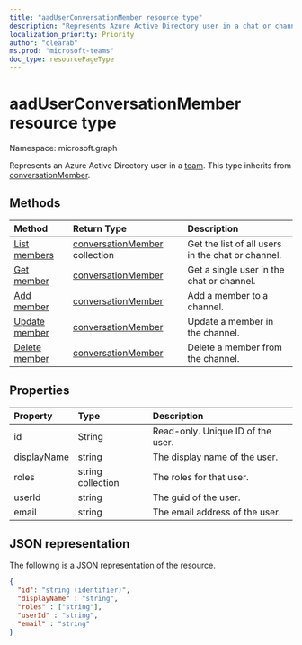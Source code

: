 ```yaml
---
title: "aadUserConversationMember resource type"
description: "Represents Azure Active Directory user in a chat or channel."
localization_priority: Priority
author: "clearab"
ms.prod: "microsoft-teams"
doc_type: resourcePageType
---
```


# aadUserConversationMember resource type

Namespace: microsoft.graph

Represents an Azure Active Directory user in a [team](team.md).
This type inherits from [conversationMember](conversationmember.md).

## Methods

| Method       | Return Type  |Description|
|:---------------|:--------|:----------|
|[List members](https://github.com/microsoftgraph/microsoft-graph-docs/blob/conversationmember-list/api-reference/v1.0/api/conversationmember-list.md) | [conversationMember](conversationmember.md) collection | Get the list of all users in the chat or channel.|
|[Get member](https://github.com/microsoftgraph/microsoft-graph-docs/blob/conversationmember-get/api-reference/v1.0/api/conversationmember-get.md) | [conversationMember](conversationmember.md) | Get a single user in the chat or channel.|
|[Add member](https://github.com/microsoftgraph/microsoft-graph-docs/blob/conversationmember-add/api-reference/v1.0/api/conversationmember-add.md) | [conversationMember](conversationmember.md)| Add a member to a channel.|
|[Update member](https://github.com/microsoftgraph/microsoft-graph-docs/blob/conversationmember-update/api-reference/v1.0/api/conversationmember-update.md) | [conversationMember](conversationmember.md)| Update a member in the channel.|
|[Delete member](https://github.com/microsoftgraph/microsoft-graph-docs/blob/conversationmember-delete/api-reference/v1.0/api/conversationmember-delete.md) | [conversationMember](conversationmember.md)| Delete a member from the channel.|

## Properties

| Property   | Type |Description|
|:---------------|:--------|:----------|
|id|String| Read-only. Unique ID of the user.|
|displayName| string | The display name of the user. |
|roles| string collection | The roles for that user. |
|userId| string | The guid of the user. |
|email| string  | The email address of the user. |

## JSON representation

The following is a JSON representation of the resource.

<!-- {
  "blockType": "resource",
  "baseType": "microsoft.graph.entity",
  "@odata.type": "microsoft.graph.aadUserConversationMember"
}-->

```json
{
  "id": "string (identifier)",
  "displayName" : "string",
  "roles" : ["string"],
  "userId" : "string",
  "email" : "string"
}

```

<!-- uuid: 8fcb5dbc-d5aa-4681-8e31-b001d5168d79
2015-10-25 14:57:30 UTC -->
<!--
{
  "type": "#page.annotation",
  "description": "aadUserConversationMember",
  "keywords": "",
  "section": "documentation",
  "tocPath": "",
  "suppressions": []
}
-->
